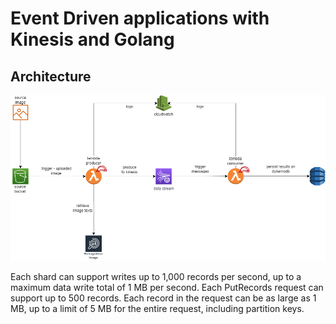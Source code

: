 # Event Driven applications with Kinesis and Golang

## Architecture

![Architecture](./architecture/kinesis-lambda.drawio.png)

Each shard can support writes up to 1,000 records per second, up to a maximum data write total of 1 MB per second. Each PutRecords request can support up to 500 records. Each record in the request can be as large as 1 MB, up to a limit of 5 MB for the entire request, including partition keys.
